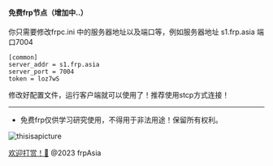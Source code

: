 
#### 免费frp节点（增加中..）
你只需要修改frpc.ini 中的服务器地址以及端口等，例如服务器地址 s1.frp.asia 端口7004 

```
[common] 
server_addr = s1.frp.asia
server_port = 7004
token = loz7wS
```
修改好配置文件，运行客户端就可以使用了！推荐使用stcp方式连接！





---
* 免费frp仅供学习研究使用，不得用于非法用途！保留所有权利。



![thisisapicture](https://tse2-mm.cn.bing.net/th/id/OIP-C.-_Hy7CugwLBZ-wXn4AMFIAHaCk?w=330&h=121&c=7&r=0&o=5&dpr=1.3&pid=1.7)


[ 欢迎打赏！🤭](https://user-images.githubusercontent.com/102269230/230557271-3c850342-5a97-46e8-b178-81fea0692334.png)
@2023 frpAsia 

